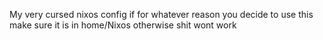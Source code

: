 My very cursed nixos config if for whatever reason you decide to use this make sure it is in home/Nixos otherwise shit wont work
